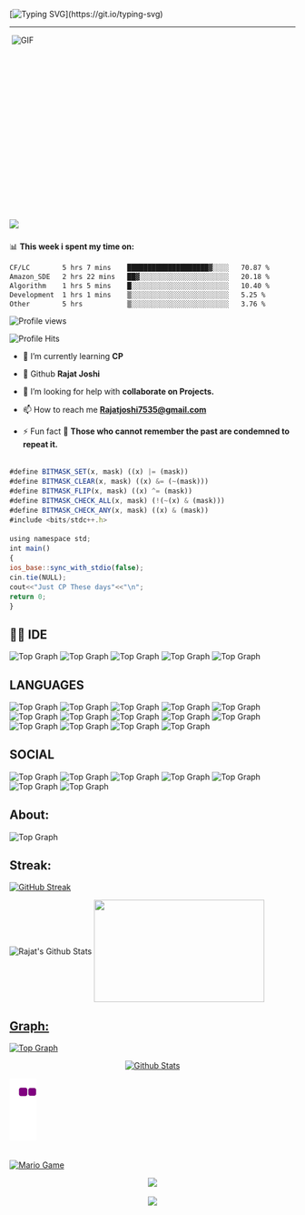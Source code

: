 <!-- 
[![Typing SVG](https://readme-typing-svg.herokuapp.com?font=Courier+new&color=33F35F=&size=40&width=800&duration=6969&lines=®️+Welcome+to+my+profile)](https://git.io/typing-svg) -->

<!-- # JUST CP THESE DAYS&nbsp;<img src="https://github.com/TheDudeThatCode/TheDudeThatCode/blob/master/Assets/Mario_Hello_Big.gif" width="30px">-->

[![Typing SVG](https://readme-typing-svg.herokuapp.com?font=Courier+new&color=fc7703=&size=35&width=750&duration=6969&lines=JUST+CP+THESE+DAYS.....!!)](https://git.io/typing-svg)

<!-- <p align="center">
  <img src="https://github.com/matyo91/matyo91/raw/main/assets/github.gif" alt="Hi, I'm Rajat👋  🚀 Just  CP❤️these days ❤️">
</p> -->


<!-- 
<a href="https://skyline.github.com/br3ndonland/2021" title="2021 GitHub Skyline"><img src="https://user-images.githubusercontent.com/26674818/162868221-339ea6d5-d218-4b22-91c8-7045ed31d81e.png" alt="2020 GitHub Skyline" width="50%" /></a> -->




<!-- [![Typing SVG](https://readme-typing-svg.herokuapp.com?font=Courier+new&color=0ACDFC=&size=35&width=750&duration=6969&lines=Hi+there+,I'm+Rajat Joshi)](https://git.io/typing-svg) -->


<!-- # <img src="https://raw.githubusercontent.com/iampavangandhi/iampavangandhi/master/gifs/"width="30px"> Hi there, I'm Rajat joshi. -->
<!-- Hi.gif

![Quote](https://github-readme-quotes.herokuapp.com/quote?theme=dark&animation=grow_out_in) -->
<!-- 
%23808080 -->
<!-- 
### ✍️Random Dev Quote
![](https://quotes-github-readme.vercel.app/api?type=horizontal&theme=tokyonight) -->
<!-- 
### 😂Random Dev Meme  -->

<!-- <img src="https://random-memer.herokuapp.com/" width="512px"/> -->

---

<!-- [![](https://visitcount.itsvg.in/api?id=18-RAJAT&icon=6&color=1)](https://visitcount.itsvg.in) -->

<!-- 
![20220309_132002](https://user-images.githubusercontent.com/78920780/157402531-dcc98a27-a913-453f-a412-9a32096282b5.jpg) -->

<!-- 
![20220309_132301](https://user-images.githubusercontent.com/78920780/157402895-6dab392c-ff36-4209-850d-061c41643eab.jpg)
 -->


<img align="right" alt="GIF" src="https://github.com/abhisheknaiidu/abhisheknaiidu/blob/master/code.gif?raw=true" width="500" height="320" />


## <img src="https://github.com/TheDudeThatCode/TheDudeThatCode/blob/master/Assets/Developer.gif" width="45px">

📊 **This week i spent my time on:**
<!--START_SECTION:waka-->

```text
CF/LC        5 hrs 7 mins    ████████████████████▓░░░░   70.87 %
Amazon_SDE   2 hrs 22 mins   ██▓░░░░░░░░░░░░░░░░░░░░░░   20.18 %
Algorithm    1 hrs 5 mins    █░░░░░░░░░░░░░░░░░░░░░░░░   10.40 %
Development  1 hrs 1 mins    ▒░░░░░░░░░░░░░░░░░░░░░░░░   5.25 %
Other        5 hrs           ▒░░░░░░░░░░░░░░░░░░░░░░░░   3.76 %
```

<!--END_SECTION:waka-->


![Profile views](https://gpvc.arturio.dev/18-RAJAT) 

 ![Profile Hits](https://hits.seeyoufarm.com/api/count/incr/badge.svg?url=https%3A%2F%2Fgithub.com%2F18-RAJAT1212%2Fhit-counter)

<!-- ![Top Langs](https://activity-graph.herokuapp.com/graph?username=18-RAJAT&theme=minimal) -->


- 🌱 I’m currently learning **CP**

- 🙌 Github **Rajat Joshi**

- 🤝 I’m looking for help with **collaborate on Projects.**

- 📫 How to reach me **Rajatjoshi7535@gmail.com**

- ⚡ Fun fact 🙌 **Those who cannot remember the past are condemned to repeat it.**


<!--
<br>

- <img alt="GIF" src="https://github.com/TheDudeThatCode/TheDudeThatCode/blob/master/Assets/wave.gif" width="20vw" /> I’m *currently* **sleeping** 😴 or *working* on my **laptop** 👨‍💻
- <img alt="GIF" src="https://github.com/TheDudeThatCode/TheDudeThatCode/blob/master/Assets/gandalf_parrot.gif" width="20vw" /> I’m *currently learning*  **scss**
- <img alt="GIF" src="https://github.com/TheDudeThatCode/TheDudeThatCode/blob/master/Assets/headbang.gif" width="20vw" /> I’m *looking to collaborate* on **projects**.
- <img alt="GIF" src="https://github.com/TheDudeThatCode/TheDudeThatCode/blob/master/Assets/hmm.gif" width="20vw" /> I’m *looking* for *help* with **wifi connection 🌐**
- <img alt="GIF" src="https://github.com/TheDudeThatCode/TheDudeThatCode/blob/master/Assets/powerup.gif" width="20vw" /> **Pronouns:** [*He/Him*](https://pronoun.is/he) 🧔
- <img alt="GIF" src="https://github.com/TheDudeThatCode/TheDudeThatCode/blob/master/Assets/coin.gif" width="20vw" /> **Fun fact:** My *smartness* 💡 lies in my *laziness* 😴


<br>-->

<!-- <h3 align="right"></h3>
<a href="https://app.daily.dev/Rajat_joshi"><img src="https://api.daily.dev/devcards/b88746ad55b249aebd019401b6a24655.png?r=bap" width="340" alt="Rajat_Joshi's Dev Card"/></a>

 -->

 
```javascript

#define BITMASK_SET(x, mask) ((x) |= (mask))
#define BITMASK_CLEAR(x, mask) ((x) &= (~(mask)))
#define BITMASK_FLIP(x, mask) ((x) ^= (mask))
#define BITMASK_CHECK_ALL(x, mask) (!(~(x) & (mask)))
#define BITMASK_CHECK_ANY(x, mask) ((x) & (mask))
#include <bits/stdc++.h>  

using namespace std;  
int main()  
{  
ios_base::sync_with_stdio(false);  
cin.tie(NULL);
cout<<"Just CP These days"<<"\n";
return 0;  
}  
```
 
 
## 👩‍💻 IDE 
![Top Graph](https://img.shields.io/badge/Android_Studio-3DDC84?style=for-the-badge&logo=android-studio&logoColor=white)
![Top Graph](https://img.shields.io/badge/CLion-000000?style=for-the-badge&logo=clion&logoColor=white)
![Top Graph](https://img.shields.io/badge/sublime_text-%23575757.svg?&style=for-the-badge&logo=sublime-text&logoColor=important)
![Top Graph](https://img.shields.io/badge/Visual_Studio_Code-0078D4?style=for-the-badge&logo=visual%20studio%20code&logoColor=white)
![Top Graph](https://img.shields.io/badge/Visual_Studio-5C2D91?style=for-the-badge&logo=visual%20studio&logoColor=white)

<!-- ![Top Graph](https://img.shields.io/badge/Google_chrome-4285F4?style=for-the-badge&logo=Google-chrome&logoColor=white) -->



<!--  ![Top Graph](https://img.shields.io/badge/Redux-593D88?style=for-the-badge&logo=redux&logoColor=white) -->
 
 
 
 ## LANGUAGES
 
 ![Top Graph](https://img.shields.io/badge/C-00599C?style=for-the-badge&logo=c&logoColor=white)
 ![Top Graph](https://img.shields.io/badge/C%2B%2B-00599C?style=for-the-badge&logo=c%2B%2B&logoColor=white)
 ![Top Graph](https://img.shields.io/badge/Dart-0175C2?style=for-the-badge&logo=dart&logoColor=white)
  ![Top Graph](https://img.shields.io/badge/HTML5-E34F26?style=for-the-badge&logo=html5&logoColor=white)
 ![Top Graph](https://img.shields.io/badge/CSS3-1572B6?style=for-the-badge&logo=css3&logoColor=white)
 ![Top Graph](https://img.shields.io/badge/JavaScript-323330?style=for-the-badge&logo=javascript&logoColor=F7DF1E)
![Top Graph](https://img.shields.io/badge/React-20232A?style=for-the-badge&logo=react&logoColor=61DAFB)
![Top Graph](https://img.shields.io/badge/PHP-777BB4?style=for-the-badge&logo=php&logoColor=white)
![Top Graph](https://img.shields.io/badge/React_Router-CA4245?style=for-the-badge&logo=react-router&logoColor=white)
![Top Graph](https://img.shields.io/badge/Gulp-CF4647?style=for-the-badge&logo=gulp&logoColor=white)
![Top Graph](https://img.shields.io/badge/Sass-CC6699?style=for-the-badge&logo=sass&logoColor=white)
![Top Graph](https://img.shields.io/badge/Redux-593D88?style=for-the-badge&logo=redux&logoColor=white)
![Top Graph](https://img.shields.io/badge/MySQL-005C84?style=for-the-badge&logo=mysql&logoColor=white)
![Top Graph](https://img.shields.io/badge/npm-CB3837?style=for-the-badge&logo=npm&logoColor=white)
<!--   ![Top Graph](https://img.shields.io/badge/Java-ED8B00?style=for-the-badge&logo=java&logoColor=white) -->
 
<!--  ## 💻 OS
 
 ![Top Graph](https://img.shields.io/badge/Windows-0078D6?style=for-the-badge&logo=windows&logoColor=white)

 -->

## SOCIAL

 ![Top Graph](https://img.shields.io/badge/GitHub-100000?style=for-the-badge&logo=github&logoColor=white)
  ![Top Graph](https://img.shields.io/badge/-LeetCode-FFA116?style=for-the-badge&logo=LeetCode&logoColor=black)
  ![Top Graph](https://img.shields.io/badge/LinkedIn-0077B5?style=for-the-badge&logo=linkedin&logoColor=white)
  ![Top Graph](https://img.shields.io/badge/Twitter-1DA1F2?style=for-the-badge&logo=twitter&logoColor=white)
  ![Top Graph](https://img.shields.io/badge/Stack_Overflow-FE7A16?style=for-the-badge&logo=stack-overflow&logoColor=white)
  ![Top Graph](https://img.shields.io/badge/Codechef-%23B92B27.svg?&style=for-the-badge&logo=Codechef&logoColor=white)
  ![Top Graph](https://img.shields.io/badge/Codeforces-445f9d?style=for-the-badge&logo=Codeforces&logoColor=white)
 
 
 
<!--  
## 💻 Terminal

 ![Top Graph](https://img.shields.io/badge/GIT-E44C30?style=for-the-badge&logo=git&logoColor=white)
  ![Top Graph](https://img.shields.io/badge/powershell-5391FE?style=for-the-badge&logo=powershell&logoColor=white)
   ![Top Graph](https://img.shields.io/badge/windows%20terminal-4D4D4D?style=for-the-badge&logo=windows%20terminal&logoColor=white)
 
 

## 👨‍💻 Workspace

![Top Graph](https://img.shields.io/badge/Google_chrome-4285F4?style=for-the-badge&logo=Google-chrome&logoColor=white)
![Top Graph](https://img.shields.io/badge/Microsoft_Edge-0078D7?style=for-the-badge&logo=Microsoft-edge&logoColor=white)
![Top Graph](https://img.shields.io/badge/hp%20laptop-0096D6?style=for-the-badge&logo=hp&logoColor=white) -->



<!-- ![Top Graph](https://activity-graph.herokuapp.com/graph?username=18-RAJAT&theme=react-dark)  





<!-- ## Connect with me:
<p align="left">
<a href="https://twitter.com/rajat__joshi" target="blank"><img align="center" src="https://raw.githubusercontent.com/rahuldkjain/github-profile-readme-generator/master/src/images/icons/Social/twitter.svg" alt="rajat__joshi" height="30" width="40" /></a>
<a href="https://linkedin.com/in/rajat joshi" target="blank"><img align="center" src="https://raw.githubusercontent.com/rahuldkjain/github-profile-readme-generator/master/src/images/icons/Social/linked-in-alt.svg" alt="rajat joshi" height="30" width="40" /></a>
<a href="https://stackoverflow.com/users/rajat joshi" target="blank"><img align="center" src="https://raw.githubusercontent.com/rahuldkjain/github-profile-readme-generator/master/src/images/icons/Social/stack-overflow.svg" alt="rajat joshi" height="30" width="40" /></a>
<a href="https://www.codechef.com/users/rajat_1835" target="blank"><img align="center" src="https://cdn.jsdelivr.net/npm/simple-icons@3.1.0/icons/codechef.svg" alt="rajat_1835" height="30" width="40" /></a>
<a href="https://www.leetcode.com/rajat_joshi" target="blank"><img align="center" src="https://raw.githubusercontent.com/rahuldkjain/github-profile-readme-generator/master/src/images/icons/Social/leet-code.svg" alt="rajat_joshi" height="30" width="40" /></a>
<a href="https://discord.gg/RAJAT#9098" target="blank"><img align="center" src="https://raw.githubusercontent.com/rahuldkjain/github-profile-readme-generator/master/src/images/icons/Social/discord.svg" alt="RAJAT#9098" height="30" width="40" /></a>
</p>

 -->

<!-- <h3 align="left">Languages and Tools:</h3>
<p align="left"> <a href="https://www.cprogramming.com/" target="_blank" rel="noreferrer"> <img src="https://raw.githubusercontent.com/devicons/devicon/master/icons/c/c-original.svg" alt="c" width="40" height="40"/> </a> <a href="https://www.w3schools.com/cpp/" target="_blank" rel="noreferrer"> <img src="https://raw.githubusercontent.com/devicons/devicon/master/icons/cplusplus/cplusplus-original.svg" alt="cplusplus" width="40" height="40"/> </a> <a href="https://dart.dev" target="_blank" rel="noreferrer"> <img src="https://www.vectorlogo.zone/logos/dartlang/dartlang-icon.svg" alt="dart" width="40" height="40"/> </a> <a href="https://firebase.google.com/" target="_blank" rel="noreferrer"> <img src="https://www.vectorlogo.zone/logos/firebase/firebase-icon.svg" alt="firebase" width="40" height="40"/> </a> <a href="https://flutter.dev" target="_blank" rel="noreferrer"> <img src="https://www.vectorlogo.zone/logos/flutterio/flutterio-icon.svg" alt="flutter" width="40" height="40"/> </a> <a href="https://www.w3.org/html/" target="_blank" rel="noreferrer"> 
<p><img align="left" src="https://github-readme-stats.vercel.app/api/top-langs?username=18-rajat&show_icons=true&locale=en&layout=compact" alt="18-rajat" /></p>
 -->
<!-- 





 
## Languages:
<p align="left"> <a href="https://www.cprogramming.com/" target="_blank" rel="noreferrer"> <img src="https://raw.githubusercontent.com/devicons/devicon/master/icons/c/c-original.svg" alt="c" width="40" height="40"/> </a> <a href="https://www.w3schools.com/cpp/" target="_blank" rel="noreferrer"> <img src="https://raw.githubusercontent.com/devicons/devicon/master/icons/cplusplus/cplusplus-original.svg" alt="cplusplus" width="40" height="40"/> </a> <a href="https://www.w3schools.com/css/" target="_blank" rel="noreferrer"> <img src="https://raw.githubusercontent.com/devicons/devicon/master/icons/css3/css3-original-wordmark.svg" alt="css3" width="40" height="40"/> </a> <a href="https://dart.dev" target="_blank" rel="noreferrer"> <img src="https://www.vectorlogo.zone/logos/dartlang/dartlang-icon.svg" alt="dart" width="40" height="40"/> </a> <a href="https://flutter.dev" target="_blank" rel="noreferrer"> <img src="https://www.vectorlogo.zone/logos/flutterio/flutterio-icon.svg" alt="flutter" width="40" height="40"/> </a> <a href="https://www.w3.org/html/" target="_blank" rel="noreferrer"> <img src="https://raw.githubusercontent.com/devicons/devicon/master/icons/html5/html5-original-wordmark.svg" alt="html5" width="40" height="40"/> </a> <a href="https://developer.mozilla.org/en-US/docs/Web/JavaScript" target="_blank" rel="noreferrer">  <a href="https://www.mysql.com/" target="_blank" rel="noreferrer">  <img src="https://raw.githubusercontent.com/devicons/devicon/master/icons/react/react-original-wordmark.svg" alt="react" width="40" height="40"/> </a> </p>
   -->
  
  
<!--   <img src="https://raw.githubusercontent.com/devicons/devicon/master/icons/javascript/javascript-original.svg" alt="javascript" width="40" height="40"/> </a>



 -->
 

<!--  ![Alt Text](https://cdn.dribbble.com/users/1162077/screenshots/5403918/focus-animation.gif ) -->
 
<!-- <p align="left"> <a href="https://github.com/ryo-ma/github-profile-trophy"><img src="https://github-profile-trophy.vercel.app/?username=18-rajat&show_icons=true&theme=discord" alt="18-rajat" /></a> </p>
 -->

<!--  ![Top Trophy](https://github-profile-trophy.vercel.app/?username=18-RAJAT&theme=onedark) -->



  ## About:
  ![Top Graph](https://github-profile-summary-cards.vercel.app/api/cards/profile-details?username=18-RAJAT&theme=tokyonight&line_height=27&title_color=FFFFFF")



  ## Streak:
[![GitHub Streak](https://github-readme-streak-stats.herokuapp.com?user=18-RAJAT&theme=github-dark-blue&bg_color=0,000000,130F40)](https://git.io/streak-stats)


<p align="left">

<img align="center" height="180px" width="450" src="https://github-readme-stats.vercel.app/api?username=18-RAJAT&include_all_commits=true&count_private=true&show_icons=true&line_height=20&title_color=7A7ADB&icon_color=2234AE&text_color=D3D3D3&bg_color=0,000000,130F40" alt="Rajat's Github Stats">
  
  <a href="https://github.com/18-RAJAT">
  <img align="center" height="180px" width="300"src="https://github-readme-stats.vercel.app/api/top-langs/?username=18-RAJAT&layout=compact&&show_icons=true&line_height=20&title_color=7A7ADB&icon_color=2234AE&text_color=D3D3D3&bg_color=0,000000,130F40"
</a>
    </p>


  
 
<!--  <img align="center" src="https://github-readme-stats.vercel.app/api?username=18-RAJAT&include_all_commits=true&count_private=true&show_icons=true&line_height=20&title_color=7A7ADB&icon_color=2234AE&text_color=D3D3D3&bg_color=0,000000,130F40" alt="Rajat's Github Stats"> -->



<!--    ![GitHub Streak](https://github-readme-streak-stats.herokuapp.com/?user=18-RAJAT&theme=react) -->
 
 
<!--  
<a href="https://www.adamalston.com/"><img height="137px" src="https://github-readme-stats.vercel.app/api?username=18-RAJAT&hide_title=true&hide_border=true&show_icons=true&include_all_commits=true&count_private=true&line_height=21&text_color=000&icon_color=000&bg_color=0,ea6161,ffc64d,fffc4d,52fa5a&theme=graywhite" /> -->

<!-- <hr/>
<img height="137px" src="https://github-readme-stats.vercel.app/api/top-langs/?username=18-RAJAT&hide=html&hide_title=true&hide_border=true&layout=compact&langs_count=6&exclude_repo=comp426,Redventures-Movie-Quotes&text_color=000&icon_color=fff&bg_color=0,52fa5a,4dfcff,c64dff&theme=graywhite" /></a>
  -->
<!-- (https://github.com/18-RAJAT/github-readme-activity-graph)
 -->
 
 ## Graph:
 ![Top Graph](https://activity-graph.herokuapp.com/graph?username=18-RAJAT&theme=react-dark)
 
 
 

<!-- ## Top Languages:
[![Top Langs](https://github-readme-stats.vercel.app/api/top-langs/?username=18-RAJAT&layout=compact&theme=tokyonight)](https://github.com/anuraghazra/github-readme-stats)
   -->
  <!-- 

  ## GitHub Stats:
  ![Rajat's GitHub stats](https://github-readme-stats.vercel.app/api?username=18-RAJAT&show_icons=true&theme=tokyonight)
    -->
    
<!--     
   <a href="https://github.com/anuraghazra/github-readme-stats"><img align="center" src="https://github-readme-stats.vercel.app/api?username=18-RAJAT&theme=github_dark&hide=contribs,issues&show_icons=true&hide_border=true" alt="RAJAT's github stats" /></a> | <a href="https://github.com/anuraghazra/github-readme-stats"><img align="center" src="https://github-readme-stats.vercel.app/api/top-langs/?username=18-RAJAT&theme=github_dark&layout=compact&hide_border=true" /></a> |
 -->
 
 
<!-- 
![This is an image](https://myoctocat.com/assets/images/base-octocat.svg) -->

<!-- 
 Last Updated on 11/06/2022 16:59:58 UTC -->
<!--END_SECTION:waka-->

<!-- <p align="center">
  <img src="https://capsule-render.vercel.app/api?type=waving&color=gradient&height=60&section=footer"/>
</p> -->






<!-- <h2 align="center">🤝 Support</h2>

<p align="center">🎀 Contributions (<a href="https://guides.github.com/introduction/flow" title="GitHub flow">GitHub Flow</a>), 🔥 issues, and 🥮 feature requests are most welcome!</p>

<p align="center">💙 If you like my projects, Give them ⭐ and Share it with friends!</p> 

 </p>
 <p align="center">Made with ❤️ in India</p>

<h1 align='center'>⚡️<i>Stay awesome!</i>⚡️</h1>-->

<p align="center">
        <img src="https://raw.githubusercontent.com/bornmay/bornmay/Update/svg/Bottom.svg" alt="Github Stats" />
</p>




![snake gif](https://github.com/18-RAJAT/18-RAJAT/blob/output/github-contribution-grid-snake.gif)




<br>

<img src="https://github.com/TheDudeThatCode/TheDudeThatCode/blob/master/Assets/Mario_Gameplay.gif" alt="Mario Game" width="980">

<br>





<p align="center">
  <a href="https://spotify-github-profile.vercel.app/api/view?uid=11147618695&redirect=true">
    <img src="https://spotify-github-profile.vercel.app/api/view?uid=11147618695&cover_image=true&theme=default&bar_color=e3e3e3&bar_color_cover=true">
  </a>
</p>

<p align="center">
  <img src="https://guilyx.vercel.app/api/top-played">
</p>

